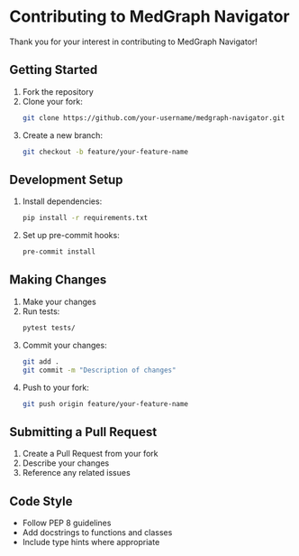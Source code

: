 # Contributing to MedGraph Navigator

Thank you for your interest in contributing to MedGraph Navigator!

## Getting Started

1. Fork the repository
2. Clone your fork:
   ```bash
   git clone https://github.com/your-username/medgraph-navigator.git
   ```
3. Create a new branch:
   ```bash
   git checkout -b feature/your-feature-name
   ```

## Development Setup

1. Install dependencies:
   ```bash
   pip install -r requirements.txt
   ```
2. Set up pre-commit hooks:
   ```bash
   pre-commit install
   ```

## Making Changes

1. Make your changes
2. Run tests:
   ```bash
   pytest tests/
   ```
3. Commit your changes:
   ```bash
   git add .
   git commit -m "Description of changes"
   ```
4. Push to your fork:
   ```bash
   git push origin feature/your-feature-name
   ```

## Submitting a Pull Request

1. Create a Pull Request from your fork
2. Describe your changes
3. Reference any related issues

## Code Style

- Follow PEP 8 guidelines
- Add docstrings to functions and classes
- Include type hints where appropriate
